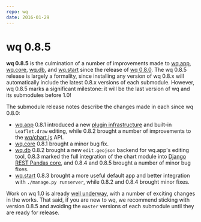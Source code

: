 ```yaml
---
repo: wq
date: 2016-01-29
---
```


# wq 0.8.5

**wq 0.8.5** is the culmination of a number of improvements made to [wq.app](https://github.com/wq/wq.app/releases), [wq.core](https://github.com/wq/wq.core/releases), [wq.db](https://github.com/wq/wq.db/releases), and [wq.start](https://github.com/wq/wq.start/releases) since the release of [wq 0.8.0](./wq-0.8.0.md).  The wq 0.8.5 release is largely a formality, since installing any version of wq 0.8.x will automatically include the latest 0.8.x versions of each submodule.  However, wq 0.8.5 marks a significant milestone: it will be the last version of wq and its submodules before 1.0!

The submodule release notes describe the changes made in each since wq 0.8.0:
- [wq.app](https://github.com/wq/wq.app/releases) 0.8.1 introduced a new [plugin infrastructure](../@wq/app.md) and built-in `Leaflet.draw` editing, while 0.8.2 brought a number of improvements to the [wq/chart.js](https://django-rest-pandas.wq.io/@wq/chart) API.
- [wq.core](https://github.com/wq/wq.core/releases) 0.8.1 brought a minor bug fix. 
- [wq.db](https://github.com/wq/wq.db/releases) 0.8.2 brought a new `edit.geojson` backend for wq.app's editing tool, 0.8.3 marked the full integration of the chart module into [Django REST Pandas core](https://django-rest-pandas.wq.io/), and 0.8.4 and 0.8.5 brought a number of minor bug fixes.
- [wq.start](https://github.com/wq/wq.start/releases) 0.8.3 brought a more useful default app and better integration with `./manage.py runserver`, while 0.8.2 and 0.8.4 brought minor fixes.

Work on wq 1.0 is already [well underway](https://github.com/wq/wq/issues/22), with a number of exciting changes in the works.  That said, if you are new to wq, we recommend sticking with version 0.8.5 and avoiding the `master` versions of each submodule until they are ready for release.
